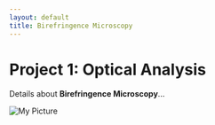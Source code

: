 ```yaml
---
layout: default
title: Birefringence Microscopy
---
```


# Project 1: Optical Analysis

Details about **Birefringence Microscopy**...

![My Picture](/assets/images/birefringence_cortical_injury_highres.png)
